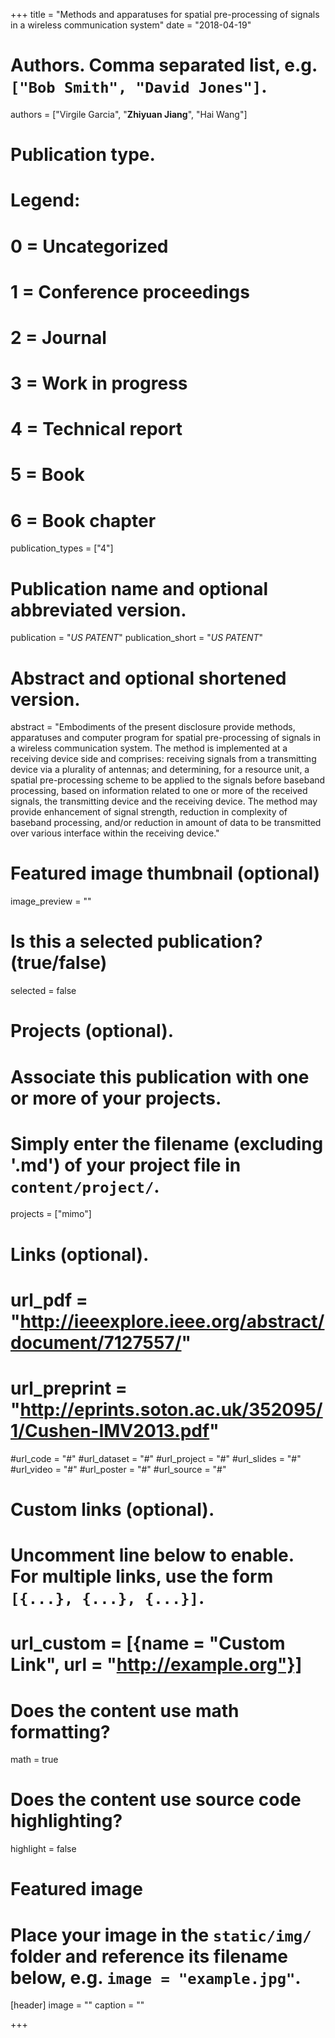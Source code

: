 +++
title = "Methods and apparatuses for spatial pre-processing of signals in a wireless communication system"
date = "2018-04-19"

# Authors. Comma separated list, e.g. `["Bob Smith", "David Jones"]`.
authors = ["Virgile Garcia", "**Zhiyuan Jiang**", "Hai Wang"]

# Publication type.
# Legend:
# 0 = Uncategorized
# 1 = Conference proceedings
# 2 = Journal
# 3 = Work in progress
# 4 = Technical report
# 5 = Book
# 6 = Book chapter
publication_types = ["4"]

# Publication name and optional abbreviated version.
publication = "*US PATENT*"
publication_short = "*US PATENT*"

# Abstract and optional shortened version.
abstract = "Embodiments of the present disclosure provide methods, apparatuses and computer program for spatial pre-processing of signals in a wireless communication system. The method is implemented at a receiving device side and comprises: receiving signals from a transmitting device via a plurality of antennas; and determining, for a resource unit, a spatial pre-processing scheme to be applied to the signals before baseband processing, based on information related to one or more of the received signals, the transmitting device and the receiving device. The method may provide enhancement of signal strength, reduction in complexity of baseband processing, and/or reduction in amount of data to be transmitted over various interface within the receiving device."

# Featured image thumbnail (optional)
image_preview = ""

# Is this a selected publication? (true/false)
selected = false

# Projects (optional).
#   Associate this publication with one or more of your projects.
#   Simply enter the filename (excluding '.md') of your project file in `content/project/`.
projects = ["mimo"]

# Links (optional).
# url_pdf = "http://ieeexplore.ieee.org/abstract/document/7127557/"
# url_preprint = "http://eprints.soton.ac.uk/352095/1/Cushen-IMV2013.pdf"
#url_code = "#"
#url_dataset = "#"
#url_project = "#"
#url_slides = "#"
#url_video = "#"
#url_poster = "#"
#url_source = "#"

# Custom links (optional).
#   Uncomment line below to enable. For multiple links, use the form `[{...}, {...}, {...}]`.
# url_custom = [{name = "Custom Link", url = "http://example.org"}]

# Does the content use math formatting?
math = true

# Does the content use source code highlighting?
highlight = false

# Featured image
# Place your image in the `static/img/` folder and reference its filename below, e.g. `image = "example.jpg"`.
[header]
image = ""
caption = ""

+++

